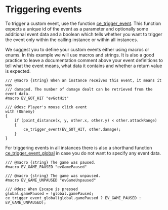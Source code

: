 # Triggering events
To trigger a custom event, use the function [ce_trigger_event](./ce_trigger_event.html). This function expects a unique id of the event as a parameter and optionally some additional event data and a boolean which tells whether you want to trigger the event only within the calling instance or within all instances.

We suggest you to define your custom events either using macros or enums. In this example we will use macros and strings. It is also a good practice to leave a documentation comment above your event definitions to tell what the event means, what data it contains and whether a return value is expected.

```gml
/// @macro {string} When an instance receives this event, it means it was
/// damaged. The number of damage dealt can be retrieved from the event data.
#macro EV_GOT_HIT "evGotHit"

/// @desc Player's mouse click event
with (OEnemy)
{
    if (point_distance(x, y, other.x, other.y) < other.attackRange)
    {
        ce_trigger_event(EV_GOT_HIT, other.damage);
    }
}
```

For triggering events in all instances there is also a shorthand function [ce_trigger_event_global](./ce_trigger_event_global.html) in case you do not want to specify any event data.

```gml
/// @macro {string} The game was paused.
#macro EV_GAME_PAUSED "evGamePaused"

/// @macro {string} The game was unpaused.
#macro EV_GAME_UNPAUSED "evGameUnpaused"

/// @desc When Escape is pressed
global.gamePaused = !global.gamePaused;
ce_trigger_event_global(global.gamePaused ? EV_GAME_PAUSED : EV_GAME_UNPAUSED);
```
